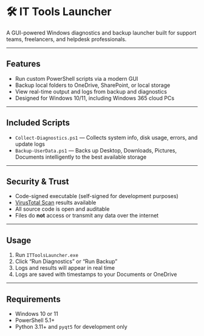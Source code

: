 # 🛠️ IT Tools Launcher

A GUI-powered Windows diagnostics and backup launcher built for support teams, freelancers, and helpdesk professionals.

---

##  Features

- Run custom PowerShell scripts via a modern GUI
- Backup local folders to OneDrive, SharePoint, or local storage
- View real-time output and logs from backup and diagnostics
- Designed for Windows 10/11, including Windows 365 cloud PCs

---

##  Included Scripts

- `Collect-Diagnostics.ps1` — Collects system info, disk usage, errors, and update logs
- `Backup-UserData.ps1` — Backs up Desktop, Downloads, Pictures, Documents intelligently to the best available storage

---

##  Security & Trust

- Code-signed executable (self-signed for development purposes)
- [VirusTotal Scan](https://www.virustotal.com/) results available
- All source code is open and auditable
- Files do **not** access or transmit any data over the internet

---

## Usage

1. Run `ITToolsLauncher.exe`
2. Click “Run Diagnostics” or “Run Backup”
3. Logs and results will appear in real time
4. Logs are saved with timestamps to your Documents or OneDrive

---

##  Requirements

- Windows 10 or 11
- PowerShell 5.1+
- Python 3.11+ and `pyqt5` for development only
